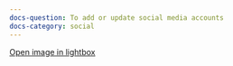 ```yaml
---
docs-question: To add or update social media accounts
docs-category: social
---
```

<a href="#" data-featherlight="/assets/img/easter_eggs.png">Open image in lightbox</a>
